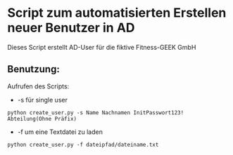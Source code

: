 # Script zum automatisierten Erstellen neuer Benutzer in AD
 Dieses Script erstellt AD-User für die fiktive Fitness-GEEK GmbH
 
 ## Benutzung:
 Aufrufen des Scripts:
* -s für single user
 ```
 python create_user.py -s Name Nachnamen InitPasswort123! Abteilung(Ohne Präfix)
 ```
* -f um eine Textdatei zu laden
 ```
 python create_user.py -f dateipfad/dateiname.txt
 ```